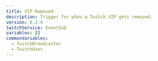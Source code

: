 ```yaml
---
title: VIP Removed
description: Trigger for when a Twitch VIP gets removed.
version: 0.2.4
twitchService: EventSub
variables: []
commonVariables:
  - TwitchBroadcaster
  - TwitchUser    
---
```

